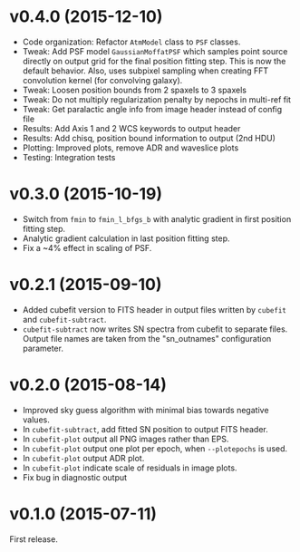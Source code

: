 v0.4.0 (2015-12-10)
===================

- Code organization: Refactor `AtmModel` class to `PSF` classes.
- Tweak: Add PSF model `GaussianMoffatPSF` which samples point source
  directly on output grid for the final position fitting step. This is
  now the default behavior. Also, uses subpixel sampling when creating
  FFT convolution kernel (for convolving galaxy).
- Tweak: Loosen position bounds from 2 spaxels to 3 spaxels
- Tweak: Do not multiply regularization penalty by nepochs in multi-ref fit
- Tweak: Get paralactic angle info from image header instead of config file
- Results: Add Axis 1 and 2 WCS keywords to output header
- Results: Add chisq, position bound information to output (2nd HDU)
- Plotting: Improved plots, remove ADR and waveslice plots
- Testing: Integration tests

v0.3.0 (2015-10-19)
===================

- Switch from `fmin` to `fmin_l_bfgs_b` with analytic gradient in first
  position fitting step.
- Analytic gradient calculation in last position fitting step.
- Fix a ~4% effect in scaling of PSF.

v0.2.1 (2015-09-10)
===================

- Added cubefit version to FITS header in output files written by
  `cubefit` and `cubefit-subtract`.
- `cubefit-subtract` now writes SN spectra from cubefit to separate files.
  Output file names are taken from the "sn_outnames" configuration parameter.

v0.2.0 (2015-08-14)
===================

- Improved sky guess algorithm with minimal bias towards negative values.
- In `cubefit-subtract`, add fitted SN position to output FITS header.
- In `cubefit-plot` output all PNG images rather than EPS.
- In `cubefit-plot` output one plot per epoch, when `--plotepochs` is used.
- In `cubefit-plot` output ADR plot.
- In `cubefit-plot` indicate scale of residuals in image plots.
- Fix bug in diagnostic output

v0.1.0 (2015-07-11)
===================

First release.
